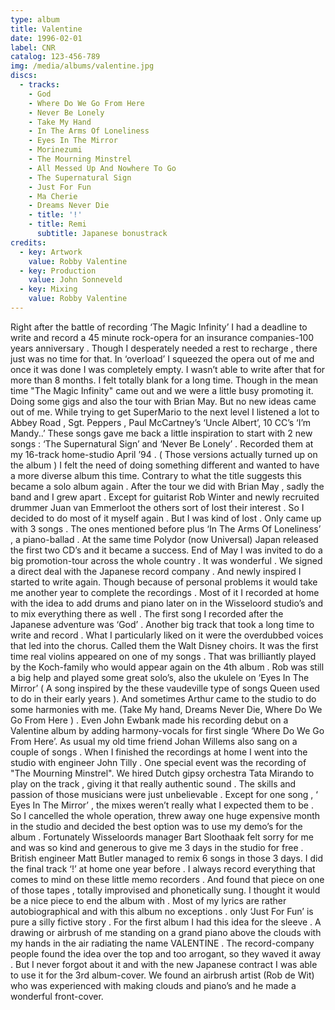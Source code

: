 ```yaml
---
type: album
title: Valentine
date: 1996-02-01
label: CNR
catalog: 123-456-789
img: /media/albums/valentine.jpg
discs:
  - tracks:
    - God
    - Where Do We Go From Here
    - Never Be Lonely
    - Take My Hand
    - In The Arms Of Loneliness
    - Eyes In The Mirror
    - Morinezumi
    - The Mourning Minstrel
    - All Messed Up And Nowhere To Go
    - The Supernatural Sign
    - Just For Fun
    - Ma Cherie
    - Dreams Never Die
    - title: '!'
    - title: Remi
      subtitle: Japanese bonustrack
credits:
  - key: Artwork
    value: Robby Valentine
  - key: Production
    value: John Sonneveld
  - key: Mixing
    value: Robby Valentine
---
```


Right after the battle of recording ‘The Magic Infinity’ I had a deadline to write and record a 45 minute rock-opera for an insurance companies-100 years anniversary . Though I desperately needed a rest to recharge , there just was no time for that. In ‘overload’ I squeezed the opera out of me and once it was done I was completely empty. I wasn’t able to write after that for more than 8 months. I felt totally blank for a long time. Though in the mean time "The Magic Infinity" came out and we were a little busy promoting it. Doing some gigs and also the tour with Brian May. But no new ideas came out of me. While trying to get SuperMario to the next level I listened a lot to Abbey Road , Sgt. Peppers , Paul McCartney’s ‘Uncle Albert’, 10 CC’s ‘I’m Mandy..’ These songs gave me back a little inspiration to start with 2 new songs :
‘The Supernatural Sign’ and ‘Never Be Lonely’ . Recorded them at my 16-track home-studio April ’94 . ( Those versions actually turned up on the album )
I felt the need of doing something different and wanted to have a more diverse album this time. Contrary to what the title suggests this became a solo album again . After the tour we did with Brian May , sadly the band and I grew apart .
Except for guitarist Rob Winter and newly recruited drummer Juan van Emmerloot the others sort of lost their interest .
So I decided to do most of it myself again . But I was kind of lost .
Only came up with 3 songs . The ones mentioned before plus ‘In The Arms Of Loneliness’ , a piano-ballad . At the same time Polydor (now Universal) Japan released the first two CD’s and it became a success. End of May I was invited to do a big promotion-tour across the whole country . It was wonderful .
We signed a direct deal with the Japanese record company .
And newly inspired I started to write again. Though because of personal problems it would take me another year to complete the recordings .
Most of it I recorded at home with the idea to add drums and piano later on in the Wisseloord studio’s and to mix everything there as well . The first song I recorded after the Japanese adventure was ‘God’ . Another big track that took a long time to write and record . What I particularly liked on it were the overdubbed voices that led into the chorus. Called them the Walt Disney choirs.
It was the first time real violins appeared on one of my songs . That was brilliantly played by the Koch-family who would appear again on the 4th album .
Rob was still a big help and played some great solo’s, also the ukulele on ‘Eyes In The Mirror’ ( A song inspired by the these vaudeville type of songs Queen used to do in their early years ). And sometimes Arthur came to the studio to do some harmonies with me. (Take My hand, Dreams Never Die, Where Do We Go From Here ) . Even John Ewbank made his recording debut on a Valentine album by adding harmony-vocals for first single ‘Where Do We Go From Here’. As usual my old time friend Johan Willems also sang on a couple of songs .
When I finished the recordings at home I went into the studio with engineer John Tilly . One special event was the recording of "The Mourning Minstrel". We hired Dutch gipsy orchestra Tata Mirando to play on the track , giving it that really authentic sound . The skills and passion of those musicians were just unbelievable .
Except for one song , ‘ Eyes In The Mirror’ , the mixes weren’t really what I expected them to be . So I cancelled the whole operation, threw away one huge expensive month in the studio and decided the best option was to use my demo’s for the album . Fortunately Wisseloords manager Bart Sloothaak felt sorry for me and was so kind and generous to give me 3 days in the studio for free . British engineer Matt Butler managed to remix 6 songs in those 3 days.
I did the final track ‘!’ at home one year before . I always record everything that comes to mind on these little memo recorders . And found that piece on one of those tapes , totally improvised and phonetically sung.
I thought it would be a nice piece to end the album with .
Most of my lyrics are rather autobiographical and with this album no exceptions . only ‘Just For Fun’ is pure a silly fictive story .
For the first album I had this idea for the sleeve . A drawing or airbrush of me standing on a grand piano above the clouds with my hands in the air radiating the name VALENTINE . The record-company people found the idea over the top and too arrogant, so they waved it away . But I never forgot about it and with the new Japanese contract I was able to use it for the 3rd album-cover. We found an airbrush artist (Rob de Wit) who was experienced with making clouds and piano’s and he made a wonderful front-cover.
